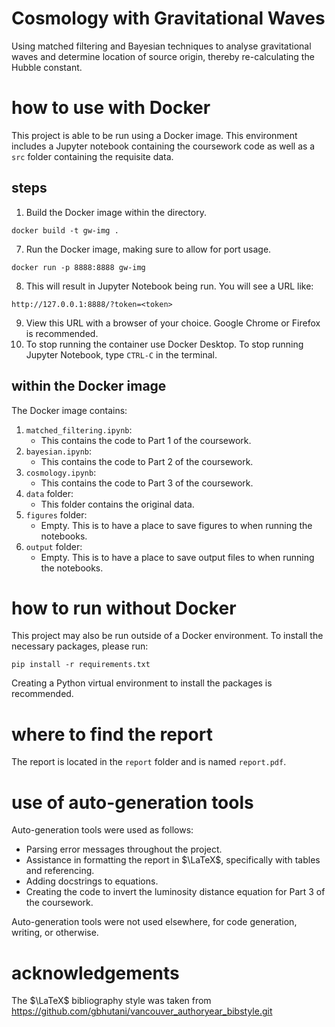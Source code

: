 # Cosmology with Gravitational Waves
Using matched filtering and Bayesian techniques to analyse gravitational waves and determine location of source origin, thereby re-calculating the Hubble constant.

# how to use with Docker
This project is able to be run using a Docker image. This environment includes a Jupyter notebook containing the coursework code as well as a `src` folder containing the requisite data.

## steps

1. Build the Docker image within the directory.
```
docker build -t gw-img .
```
7. Run the Docker image, making sure to allow for port usage.
```
docker run -p 8888:8888 gw-img
```
8. This will result in Jupyter Notebook being run. You will see a URL like:
```
http://127.0.0.1:8888/?token=<token>
```
9. View this URL with a browser of your choice. Google Chrome or Firefox is recommended.
10. To stop running the container use Docker Desktop. To stop running Jupyter Notebook, type `CTRL-C` in the terminal.

## within the Docker image
The Docker image contains:
1. `matched_filtering.ipynb`:
    - This contains the code to Part 1 of the coursework.
2. `bayesian.ipynb`:
    - This contains the code to Part 2 of the coursework.
3. `cosmology.ipynb`:
    - This contains the code to Part 3 of the coursework.
3. `data` folder:
    - This folder contains the original data.
4. `figures` folder:
    - Empty. This is to have a place to save figures to when running the notebooks.
5. `output` folder:
    - Empty. This is to have a place to save output files to when running the notebooks.
  
# how to run without Docker
This project may also be run outside of a Docker environment. To install the necessary packages, please run:
```
pip install -r requirements.txt
```
Creating a Python virtual environment to install the packages is recommended.

# where to find the report
The report is located in the `report` folder and is named `report.pdf`.

# use of auto-generation tools

Auto-generation tools were used as follows:
- Parsing error messages throughout the project.
- Assistance in formatting the report in $\LaTeX$, specifically with tables and referencing.
- Adding docstrings to equations.
- Creating the code to invert the luminosity distance equation for Part 3 of the coursework.

Auto-generation tools were not used elsewhere, for code generation, writing, or otherwise.

# acknowledgements

The $\LaTeX$ bibliography style was taken from https://github.com/gbhutani/vancouver_authoryear_bibstyle.git
